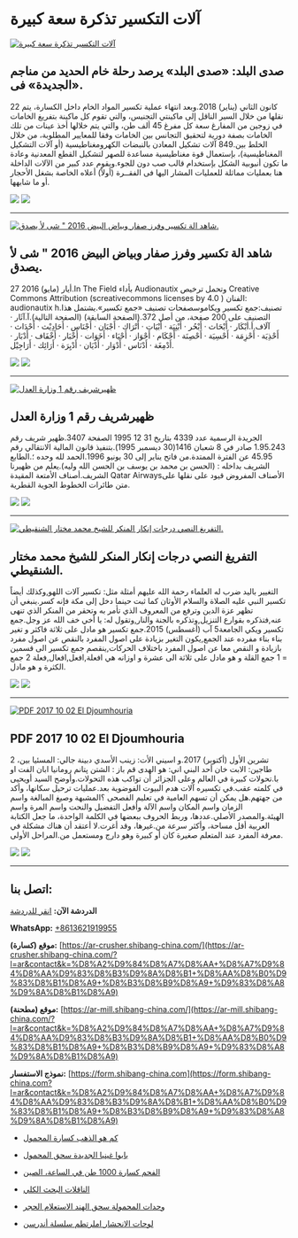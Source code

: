 # آلات التكسير تذكرة سعة كبيرة

<a href="https://swt.shibang-china.com/?l=ar&img&k=%D8%A2%D9%84%D8%A7%D8%AA+%D8%A7%D9%84%D8%AA%D9%83%D8%B3%D9%8A%D8%B1+%D8%AA%D8%B0%D9%83%D8%B1%D8%A9+%D8%B3%D8%B9%D8%A9+%D9%83%D8%A8%D9%8A%D8%B1%D8%A9" target="_blank">![آلات التكسير تذكرة سعة كبيرة](http://static.shibang-china.com/all-800x300/628.jpg)</a>

## صدى البلد: «صدى البلد» يرصد رحلة خام الحديد من مناجم «الجديدة» فى.
22 كانون الثاني (يناير) 2018.وبعد انتهاء عملية تكسير المواد الخام داخل الكسارة، يتم نقلها من خلال السير الناقل إلى ماكينتي التجنيس، والتي تقوم كل ماكينة بتفريغ الخامات في زوجين من المفارغ سعة كل مفرغ 45 ألف طن، والتي يتم خلالها أخذ عينات من تلك الخامات بصفة دورية لتحقيق التجانس بين الخامات وفقا للمعايير المطلوبة، من خلال الخلط بين.849 آلات تشكيل المعادن بالنبضات الكهرومغناطيسية (أو آلات التشكيل المغناطيسية)، بإستعمال قوة مغناطيسية مساعدة للصهر لتشكيل القطع المعدنية وعادة ما تكون أنبوبية الشكل بإستخدام قالب صب دون للجوء.ويقوم عدد كبير من الآلات الداخلة هنا بعمليات مماثلة للعمليات المشار اليها فى الفقــرة (أولاً) أعلاه الخاصة بشغل الأحجار أو ما شابهها.


<a href="https://whatsapp.shibangsoft.com/WhatsApp.php" target="_blank" title="WhatsApp">![](http://static.shibang-china.com/icon/whatsapp.png)</a> <a href="https://swt.shibang-china.com/?l=ar&icon&k=%D8%A2%D9%84%D8%A7%D8%AA+%D8%A7%D9%84%D8%AA%D9%83%D8%B3%D9%8A%D8%B1+%D8%AA%D8%B0%D9%83%D8%B1%D8%A9+%D8%B3%D8%B9%D8%A9+%D9%83%D8%A8%D9%8A%D8%B1%D8%A9" target="_blank">![](http://static.shibang-china.com/icon/chat-ar.png)</a>

---

<a href="https://swt.shibang-china.com/?l=ar&img&k=%D8%A2%D9%84%D8%A7%D8%AA+%D8%A7%D9%84%D8%AA%D9%83%D8%B3%D9%8A%D8%B1+%D8%AA%D8%B0%D9%83%D8%B1%D8%A9+%D8%B3%D8%B9%D8%A9+%D9%83%D8%A8%D9%8A%D8%B1%D8%A9" target="_blank">![شاهد الة تكسير وفرز صفار وبياض البيض 2016 &quot; شى لأ يصدق.](http://static.shibang-china.com/all-800x300/885.jpg)</a>

## شاهد الة تكسير وفرز صفار وبياض البيض 2016 &quot; شى لأ يصدق.
27 أيار (مايو) 2016.In The Field بأداء Audionautix وتحمل ترخيص Creative Commons Attribution (screativecommons licenses by 4.0 ) الفنان: audionautix h.تصنيف:جمع تكسير ويكاموسصفحات تصنيف «جمع تكسير».يشتمل هذا التصنيف على 200 صفحة، من أصل 372.(الصفحة السابقة) (الصفحة التالية).آ.آثَار &middot; آلَاف.أ.أبْكَار &middot; أَبْحَاث &middot; أَبْحُر &middot; أَبْنِيَة &middot; أَبْيَات &middot; أَتْرَاك &middot; أَجْبَان &middot; أَجْنَاس &middot; أَحَادِيْث &middot; أَحْدَاث &middot; أَحْذِيَة &middot; أَحْزِمَة &middot; أَحْسِيَة &middot; أَحْصِنَة &middot; أَحْكَام &middot; أَحْوَاز &middot; أَحْيَاء &middot; أَخَوَات &middot; أَخْبَار &middot; أَخْفَاف &middot; أَدْبَار &middot; أَدْمِغَة &middot; أَدْنَاس &middot; أَدْوَار &middot; أَدْيَان &middot; أَدْيِرَة &middot; أَرَائِك &middot; أَرَاجِيْل.


<a href="https://whatsapp.shibangsoft.com/WhatsApp.php" target="_blank" title="WhatsApp">![](http://static.shibang-china.com/icon/whatsapp.png)</a> <a href="https://swt.shibang-china.com/?l=ar&icon&k=%D8%A2%D9%84%D8%A7%D8%AA+%D8%A7%D9%84%D8%AA%D9%83%D8%B3%D9%8A%D8%B1+%D8%AA%D8%B0%D9%83%D8%B1%D8%A9+%D8%B3%D8%B9%D8%A9+%D9%83%D8%A8%D9%8A%D8%B1%D8%A9" target="_blank">![](http://static.shibang-china.com/icon/chat-ar.png)</a>

---

<a href="https://swt.shibang-china.com/?l=ar&img&k=%D8%A2%D9%84%D8%A7%D8%AA+%D8%A7%D9%84%D8%AA%D9%83%D8%B3%D9%8A%D8%B1+%D8%AA%D8%B0%D9%83%D8%B1%D8%A9+%D8%B3%D8%B9%D8%A9+%D9%83%D8%A8%D9%8A%D8%B1%D8%A9" target="_blank">![ظهيرشريف رقم 1 وزارة العدل](http://static.shibang-china.com/all-800x300/1129.jpg)</a>

## ظهيرشريف رقم 1 وزارة العدل
الجريدة الرسمية عدد 4339 بتاريخ 31 12 1995 الصفحة 3407.ظهير شريف رقم 1.95.243 صادر في 8 شعبان 1416(30 ديسمبر 1995).بتنفيذ قانون المالية الانتقالي رقم 45.95 عن الفترة الممتدة.من فاتح يناير إلى 30 يونيو 1996.الحمد لله وحده ؛.الطابع الشريف بداخله : (الحسن بن محمد بن يوسف بن الحسن الله وليه).يعلم من ظهيرنا الشريف.أصناف الأمتعة المقيدة Qatar Airwaysالأصناف المفروض قيود على نقلها على متن طائرات الخطوط الجوية القطرية.


<a href="https://whatsapp.shibangsoft.com/WhatsApp.php" target="_blank" title="WhatsApp">![](http://static.shibang-china.com/icon/whatsapp.png)</a> <a href="https://swt.shibang-china.com/?l=ar&icon&k=%D8%A2%D9%84%D8%A7%D8%AA+%D8%A7%D9%84%D8%AA%D9%83%D8%B3%D9%8A%D8%B1+%D8%AA%D8%B0%D9%83%D8%B1%D8%A9+%D8%B3%D8%B9%D8%A9+%D9%83%D8%A8%D9%8A%D8%B1%D8%A9" target="_blank">![](http://static.shibang-china.com/icon/chat-ar.png)</a>

---

<a href="https://swt.shibang-china.com/?l=ar&img&k=%D8%A2%D9%84%D8%A7%D8%AA+%D8%A7%D9%84%D8%AA%D9%83%D8%B3%D9%8A%D8%B1+%D8%AA%D8%B0%D9%83%D8%B1%D8%A9+%D8%B3%D8%B9%D8%A9+%D9%83%D8%A8%D9%8A%D8%B1%D8%A9" target="_blank">![التفريغ النصي درجات إنكار المنكر للشيخ محمد مختار الشنقيطي.](http://static.shibang-china.com/all-800x300/201.jpg)</a>

## التفريغ النصي درجات إنكار المنكر للشيخ محمد مختار الشنقيطي.
التغيير باليد ضرب له العلماء رحمة الله عليهم أمثلة مثل: تكسير آلات اللهو,وكذلك أيضاً تكسير النبي عليه الصلاة والسلام الأوثان كما ثبت حينما دخل إلى مكة فإنه كسر.ينبغي أن تظهر عزة الدين وترفع من المعروف الذي تأمر به وتحقر من المنكر الذي تنهى عنه,فتذكره بقوارع التنزيل,وتذكره بالجنة والنار,وتقول له: يا أخي خف الله عز وجل.جمع تكسير ويكي الجامعة5 آب (أغسطس) 2015.جمع تكسير هو مادل على ثلاثة فاكثر و تغير بناء بناء مفرده عند الجمع,يكون التغير بزيادة على اصول المفرد بالنقص عن اصول مفرد بازيادة و النقص معا عن اصول المفرد باختلاف الحركات,ينقصم جمع تكسير الى قسمين = 1 جمع القلة و هو مادل على ثلاثة الى عشرة و اوزانه هي افعلة,افعل,افعال,فعلة 2 جمع الكثرة و هو مادل.


<a href="https://whatsapp.shibangsoft.com/WhatsApp.php" target="_blank" title="WhatsApp">![](http://static.shibang-china.com/icon/whatsapp.png)</a> <a href="https://swt.shibang-china.com/?l=ar&icon&k=%D8%A2%D9%84%D8%A7%D8%AA+%D8%A7%D9%84%D8%AA%D9%83%D8%B3%D9%8A%D8%B1+%D8%AA%D8%B0%D9%83%D8%B1%D8%A9+%D8%B3%D8%B9%D8%A9+%D9%83%D8%A8%D9%8A%D8%B1%D8%A9" target="_blank">![](http://static.shibang-china.com/icon/chat-ar.png)</a>

---

<a href="https://swt.shibang-china.com/?l=ar&img&k=%D8%A2%D9%84%D8%A7%D8%AA+%D8%A7%D9%84%D8%AA%D9%83%D8%B3%D9%8A%D8%B1+%D8%AA%D8%B0%D9%83%D8%B1%D8%A9+%D8%B3%D8%B9%D8%A9+%D9%83%D8%A8%D9%8A%D8%B1%D8%A9" target="_blank">![PDF 2017 10 02 El Djoumhouria](http://static.shibang-china.com/all-800x300/354.jpg)</a>

## PDF 2017 10 02 El Djoumhouria
2 تشرين الأول (أكتوبر) 2017.و اسيني الأت: زينب الأسدي دبينة جالي: المسئیا بین، طاجين: الابت خان أحد البني اني: هو الهدی قم باز : الشتن پتانم رومانيا ابان الفت او با.تحولات كبيرة في العالم وعلى الجزائر أن تواكب هذه التحولات.وأوضح السيد أويحيى في كلمته عقب.في تكسيره آلات هدم البيوت الفوضوية بعد.عمليات ترحيل سكانها، وأكد من جهتهم.هل يمكن أن تسهم العامية في تعليم الفصحى ؟المشبهة وصيغ المبالغة واسم الزمان واسم المكان واسم الآلة وأفعل التفضيل والنحت واسم المرة واسم الهيئة.والمصدر الأصلي.عددها، وربط الحروف ببعضها في الكلمة الواحدة، ما جعل الكتابة العربية أقل مساحة، وأكثر سرعة من.غيرها، وقد أغرت.لا أعتقد أن هناك مشكلة في معرفة المفرد عند المتعلم صغيرة كان أو كبيرة وهو دارج ومستعمل من.المراحل الأولى.


<a href="https://whatsapp.shibangsoft.com/WhatsApp.php" target="_blank" title="WhatsApp">![](http://static.shibang-china.com/icon/whatsapp.png)</a> <a href="https://swt.shibang-china.com/?l=ar&icon&k=%D8%A2%D9%84%D8%A7%D8%AA+%D8%A7%D9%84%D8%AA%D9%83%D8%B3%D9%8A%D8%B1+%D8%AA%D8%B0%D9%83%D8%B1%D8%A9+%D8%B3%D8%B9%D8%A9+%D9%83%D8%A8%D9%8A%D8%B1%D8%A9" target="_blank">![](http://static.shibang-china.com/icon/chat-ar.png)</a>

---
## اتصل بنا:

**الدردشة الآن:** [انقر للدردشة](https://swt.shibang-china.com?l=ar&contact&k=%D8%A2%D9%84%D8%A7%D8%AA+%D8%A7%D9%84%D8%AA%D9%83%D8%B3%D9%8A%D8%B1+%D8%AA%D8%B0%D9%83%D8%B1%D8%A9+%D8%B3%D8%B9%D8%A9+%D9%83%D8%A8%D9%8A%D8%B1%D8%A9)

**WhatsApp:**  [+8613621919955](https://whatsapp.shibangsoft.com/WhatsApp.php)

**موقع (كسارة):** [https://ar-crusher.shibang-china.com/](https://ar-crusher.shibang-china.com/?l=ar&contact&k=%D8%A2%D9%84%D8%A7%D8%AA+%D8%A7%D9%84%D8%AA%D9%83%D8%B3%D9%8A%D8%B1+%D8%AA%D8%B0%D9%83%D8%B1%D8%A9+%D8%B3%D8%B9%D8%A9+%D9%83%D8%A8%D9%8A%D8%B1%D8%A9)

**موقع (مطحنة):** [https://ar-mill.shibang-china.com/](https://ar-mill.shibang-china.com/?l=ar&contact&k=%D8%A2%D9%84%D8%A7%D8%AA+%D8%A7%D9%84%D8%AA%D9%83%D8%B3%D9%8A%D8%B1+%D8%AA%D8%B0%D9%83%D8%B1%D8%A9+%D8%B3%D8%B9%D8%A9+%D9%83%D8%A8%D9%8A%D8%B1%D8%A9)

**نموذج الاستفسار:** [https://form.shibang-china.com](https://form.shibang-china.com?l=ar&contact&k=%D8%A2%D9%84%D8%A7%D8%AA+%D8%A7%D9%84%D8%AA%D9%83%D8%B3%D9%8A%D8%B1+%D8%AA%D8%B0%D9%83%D8%B1%D8%A9+%D8%B3%D8%B9%D8%A9+%D9%83%D8%A8%D9%8A%D8%B1%D8%A9)

* [كم هو الذهب كسارة المحمول](../29/%D9%83%D9%85%20%D9%87%D9%88%20%D8%A7%D9%84%D8%B0%D9%87%D8%A8%20%D9%83%D8%B3%D8%A7%D8%B1%D8%A9%20%D8%A7%D9%84%D9%85%D8%AD%D9%85%D9%88%D9%84.md)

* [بابوا غينيا الجديدة سحق المحمول](../28/%D8%A8%D8%A7%D8%A8%D9%88%D8%A7%20%D8%BA%D9%8A%D9%86%D9%8A%D8%A7%20%D8%A7%D9%84%D8%AC%D8%AF%D9%8A%D8%AF%D8%A9%20%D8%B3%D8%AD%D9%82%20%D8%A7%D9%84%D9%85%D8%AD%D9%85%D9%88%D9%84.md)

* [الفحم كسارة 1000 طن في الساعة، الصين](../27/%D8%A7%D9%84%D9%81%D8%AD%D9%85%20%D9%83%D8%B3%D8%A7%D8%B1%D8%A9%201000%20%D8%B7%D9%86%20%D9%81%D9%8A%20%D8%A7%D9%84%D8%B3%D8%A7%D8%B9%D8%A9%D8%8C%20%D8%A7%D9%84%D8%B5%D9%8A%D9%86.md)

* [الناقلات البحث الكلي](../27/%D8%A7%D9%84%D9%86%D8%A7%D9%82%D9%84%D8%A7%D8%AA%20%D8%A7%D9%84%D8%A8%D8%AD%D8%AB%20%D8%A7%D9%84%D9%83%D9%84%D9%8A.md)

* [وحدات المحمولة سحق الهند الاستعلام الحجر](../27/%D9%88%D8%AD%D8%AF%D8%A7%D8%AA%20%D8%A7%D9%84%D9%85%D8%AD%D9%85%D9%88%D9%84%D8%A9%20%D8%B3%D8%AD%D9%82%20%D8%A7%D9%84%D9%87%D9%86%D8%AF%20%D8%A7%D9%84%D8%A7%D8%B3%D8%AA%D8%B9%D9%84%D8%A7%D9%85%20%D8%A7%D9%84%D8%AD%D8%AC%D8%B1.md)

* [لوحات الانحشار املرتطم سلسلة أندرسن](../27/%D9%84%D9%88%D8%AD%D8%A7%D8%AA%20%D8%A7%D9%84%D8%A7%D9%86%D8%AD%D8%B4%D8%A7%D8%B1%20%D8%A7%D9%85%D9%84%D8%B1%D8%AA%D8%B7%D9%85%20%D8%B3%D9%84%D8%B3%D9%84%D8%A9%20%D8%A3%D9%86%D8%AF%D8%B1%D8%B3%D9%86.md)